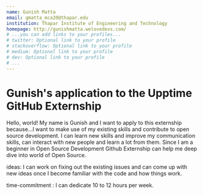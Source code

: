 ```yaml
---
name: Gunish Matta
email: gmatta_mca20@thapar.edu
institution: Thapar Institute of Engineering and Technology
homepage: http://gunishmatta.welovedevs.com/
# ...you can add links to your profiles...
# twitter: Optional link to your profile
# stackoverflow: Optional link to your profile
# medium: Optional link to your profile
# dev: Optional link to your profile
# ...
---
```


# Gunish's application to the Upptime GitHub Externship

Hello, world! My name is Gunish and I want to apply to this externship because...I want to make use of my existing skills and contribute to open source development. I can learn new skills and improve my communication skills, can interact with new people and learn a lot from them. Since I am a beginner in Open Source Development Github Externship can help me deep dive into world of Open Source.



ideas: I can work on fixing out the existing issues and can come up with new ideas once I become familiar with the code and how things work.

time-commitment : I can dedicate 10 to 12 hours per week.
